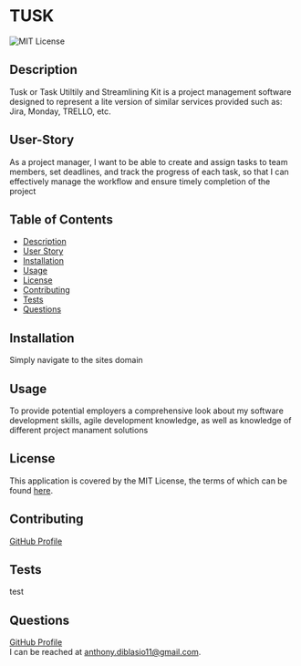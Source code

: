 # TUSK
![MIT License](https://img.shields.io/badge/license-MIT-blue)
## Description
Tusk or Task Utiltily and Streamlining Kit is a project management software designed to represent a lite version of similar services provided such as: Jira, Monday, TRELLO, etc.
## User-Story
As a project manager, I want to be able to create and assign tasks to team members, set deadlines, and track the progress of each task, so that I can effectively manage the workflow and ensure timely completion of the project

## Table of Contents
* [Description](#description)
* [User Story](#user-story)
* [Installation](#installation)
* [Usage](#usage)
* [License](#license)
* [Contributing](#contributing)
* [Tests](#tests)
* [Questions](#questions)
## Installation
Simply navigate to the sites domain
## Usage
To provide potential employers a comprehensive look about my software development skills, agile development knowledge, as well as knowledge of different project manament solutions 
## License

This application is covered by the MIT License, the terms of which can be found [here](https://opensource.org/licenses/MIT).
    
## Contributing
[GitHub Profile](https://github.com/AnthonyDiBlasio/)  
## Tests
test
## Questions
[GitHub Profile](https://github.com/AnthonyDiBlasio/)  
I can be reached at anthony.diblasio11@gmail.com.
